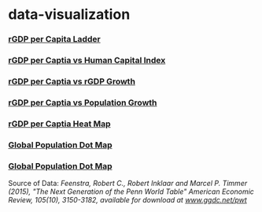# data-visualization
### [rGDP per Capita Ladder](http://htmlpreview.github.io/?https://github.com/ken011001/data-visualization/blob/master/html/rGDP%20per%20Capita%20Ladder.html)

### [rGDP per Captia vs Human Capital Index](http://htmlpreview.github.io/?https://github.com/ken011001/data-visualization/blob/master/html/PWT.html)

### [rGDP per Captia vs rGDP Growth](http://htmlpreview.github.io/?https://github.com/ken011001/data-visualization/blob/master/html/PWT%20rGDP%20Growth.html)

### [rGDP per Captia vs Population Growth](http://htmlpreview.github.io/?https://github.com/ken011001/data-visualization/blob/master/html/PWT%20Pop%20Growth.html)

### [rGDP per Captia Heat Map](http://htmlpreview.github.io/?https://github.com/ken011001/data-visualization/blob/master/html/Global%20rGDP%20per%20Capita%20Heat%20Map.html)

### [Global Population Dot Map](http://htmlpreview.github.io/?https://github.com/ken011001/data-visualization/blob/master/html/Global%20Pop%20Map.html.html)

### [Global Population Dot Map](http://htmlpreview.github.io/?https://github.com/ken011001/data-visualization/blob/master/html/Global%20Pop%20Map.html.html)


Source of Data: *Feenstra, Robert C., Robert Inklaar and Marcel P. Timmer (2015), "The Next Generation of the Penn World Table" American Economic Review, 105(10), 3150-3182, available for download at www.ggdc.net/pwt*
